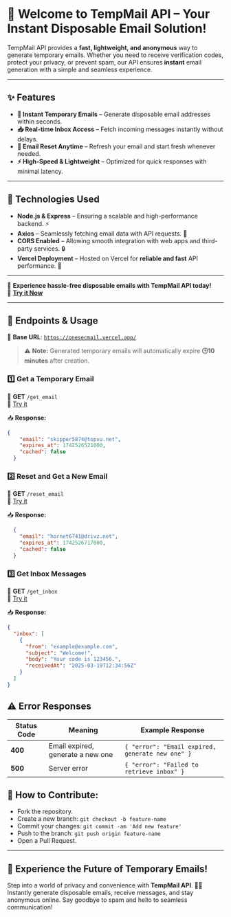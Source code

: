 # 📩 Welcome to TempMail API – Your Instant Disposable Email Solution!  

TempMail API provides a **fast, lightweight, and anonymous** way to generate temporary emails. Whether you need to receive verification codes, protect your privacy, or prevent spam, our API ensures **instant** email generation with a simple and seamless experience.

---

## ✨ Features  
- **📧 Instant Temporary Emails** – Generate disposable email addresses within seconds.  
- **📥 Real-time Inbox Access** – Fetch incoming messages instantly without delays.  
- **🔄 Email Reset Anytime** – Refresh your email and start fresh whenever needed.  
- **⚡ High-Speed & Lightweight** – Optimized for quick responses with minimal latency.  

---

## 🚀 Technologies Used  
- **Node.js & Express** – Ensuring a scalable and high-performance backend. ⚡  
- **Axios** – Seamlessly fetching email data with API requests. 🔗  
- **CORS Enabled** – Allowing smooth integration with web apps and third-party services. 🔒  
- **Vercel Deployment** – Hosted on Vercel for **reliable and fast** API performance. 🚀  

---

🚀 **Experience hassle-free disposable emails with TempMail API today!**  
🔗 **[Try it Now](https://onesecmail.vercel.app/)**  




---

## 🔹 Endpoints & Usage  
🚀 **Base URL**: [`https://onesecmail.vercel.app/`](https://onesecmail.vercel.app/)  

> ⚠️ **Note:** Generated temporary emails will automatically expire **🕒10 minutes** after creation.

### 1️⃣ Get a Temporary Email  
📌 **GET** `/get_email`  
🔗 [Try it](https://onesecmail.vercel.app/get_email)  

📥 **Response:**  
```json
{
    "email": "skipper5874@topvu.net",
    "expires_at": 1742526521000,
    "cached": false
  }

```
### 2️⃣ Reset and Get a New Email
📌 **GET** `/reset_email`  
🔗 [Try it](https://onesecmail.vercel.app/reset_email)  

📥 **Response:**  
```json
  {
    "email": "hornet6741@drivz.net",
    "expires_at": 1742526717000,
    "cached": false
  }


```
### 3️⃣ Get Inbox Messages
📌 **GET** `/get_inbox`  
🔗 [Try it](https://onesecmail.vercel.app/get_inbox)  

📥 **Response:**  
```json
{
  "inbox": [
    {
      "from": "example@example.com",
      "subject": "Welcome!",
      "body": "Your code is 123456.",
      "receivedAt": "2025-03-19T12:34:56Z"
    }
  ]
}
```
## ⚠️ Error Responses  

| Status Code | Meaning                           | Example Response                           |
|------------|-----------------------------------|-------------------------------------------|
| **400**    | Email expired, generate a new one | `{ "error": "Email expired, generate new one" }` |
| **500**    | Server error                      | `{ "error": "Failed to retrieve inbox" }` |





## 🌟 How to Contribute:
- Fork the repository.
- Create a new branch: `git checkout -b feature-name`
- Commit your changes: `git commit -am 'Add new feature'`
- Push to the branch: `git push origin feature-name`
- Open a Pull Request.

---

## 📩 Experience the Future of Temporary Emails!  

Step into a world of privacy and convenience with **TempMail API**. 🚀✨ Instantly generate disposable emails, receive messages, and stay anonymous online. Say goodbye to spam and hello to seamless communication!  
